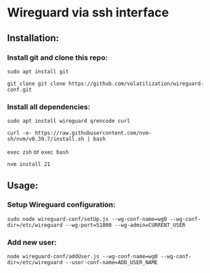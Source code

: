 # Wireguard via ssh interface

## Installation:

### Install git and clone this repo:

`sudo apt install git`

`git clone git clone https://github.com/volatilization/wireguard-conf.git`

### Install all dependencies:

`sudo apt install wireguard qrencode curl`

`curl -o- https://raw.githubusercontent.com/nvm-sh/nvm/v0.39.7/install.sh | bash`

`exec zsh` or `exec bash`

`nvm install 21`

## Usage:

### Setup Wireguard configuration:

`sudo node wireguard-conf/setUp.js --wg-conf-name=wg0 --wg-conf-dir=/etc/wireguard --wg-port=51800 --wg-admin=CURRENT_USER`

### Add new user:

`node wireguard-conf/addUser.js --wg-conf-name=wg0 --wg-conf-dir=/etc/wireguard --user-conf-name=ADD_USER_NAME`
